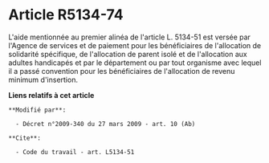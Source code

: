 # Article R5134-74

L'aide mentionnée au premier alinéa de l'article L. 5134-51 est versée par l'Agence de services et de paiement pour les
bénéficiaires de l'allocation de solidarité spécifique, de l'allocation de parent isolé et de l'allocation aux adultes
handicapés et par le département ou par tout organisme avec lequel il a passé convention pour les bénéficiaires de
l'allocation de revenu minimum d'insertion.

**Liens relatifs à cet article**

	**Modifié par**:

	  - Décret n°2009-340 du 27 mars 2009 - art. 10 (Ab)

	**Cite**:

	  - Code du travail - art. L5134-51
